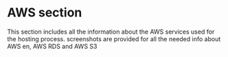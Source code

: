 # AWS section

This section includes all the information about the AWS services used for the hosting process.
screenshots are provided for all the needed info about AWS en, AWS RDS and AWS S3 